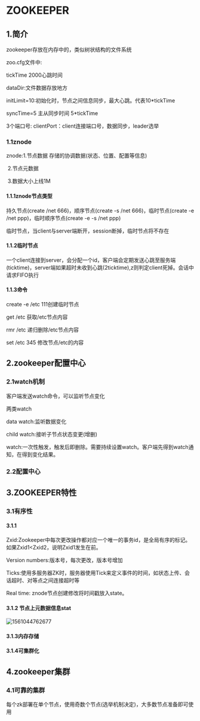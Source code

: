 # ZOOKEEPER

## 1.简介

zookeeper存放在内存中的，类似树状结构的文件系统

zoo.cfg文件中:

tickTime 2000心跳时间

dataDir:文件数据存放地方

initLimit=10:初始化时，节点之间信息同步，最大心跳。代表10*tickTime

syncTime=5 主从同步时间 5*tickTime

3个端口号: clientPort：client连接端口号，数据同步，leader选举

### 1.1znode

znode:1.节点数据 存储的协调数据(状态、位置、配置等信息)

​           2.节点元数据

​           3.数据大小上线1M

#### 1.1.1znode节点类型

持久节点(create /net 666)，顺序节点(create -s /net 666)，临时节点(create -e /net ppp)，临时顺序节点(create -e -s /net ppp)

临时节点，当client与server端断开，session断掉，临时节点将不存在

#### 1.1.2临时节点

一个client连接到server，会分配一个id，客户端会定期发送心跳至服务端(ticktime)，server端如果超时未收到心跳(2ticktime),z则判定client死掉。会话中请求FIFO执行

#### 1.1.3命令

create -e /etc 111创建临时节点

get /etc 获取/etc节点内容

rmr /etc 递归删除/etc节点内容

set /etc 345 修改节点/etc的内容

## 2.zookeeper配置中心

### 2.1watch机制

客户端发送watch命令，可以监听节点变化

两类watch

data watch:监听数据变化  

child watch:接听子节点状态变更(增删)

watch:一次性触发，触发后即删除。需要持续设置watch。客户端先得到watch通知，在得到变化结果。

### 2.2配置中心

## 3.ZOOKEEPER特性

### 3.1有序性

#### 3.1.1

Zxid:Zookeeper中每次更改操作都对应一个唯一的事务id，是全局有序的标记。如果Zxid1<Zxid2，说明Zxid1发生在前。

Version numbers:版本号，每次更改，版本号增加

Ticks:使用多服务器ZK时，服务器使用Tick来定义事件的时间，如状态上传、会话超时、对等点之间连接超时等

Real time:  znode节点创建修改将时间戳放入state。

#### 3.1.2 节点上元数据信息stat

![1561044762677](C:\Users\hy900\AppData\Roaming\Typora\typora-user-images\1561044762677.png)

#### 3.1.3内存存储

#### 3.1.4可集群化

## 4.zookeeper集群

### 4.1可靠的集群

每个zk部署在单个节点，使用奇数个节点(选举机制决定)，大多数节点准备即可使用